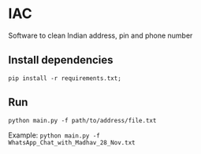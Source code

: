 # IAC

Software to clean Indian address, pin and phone number

## Install dependencies

```
pip install -r requirements.txt;
```

## Run

```
python main.py -f path/to/address/file.txt
```

Example: <code>python main.py -f WhatsApp_Chat_with_Madhav_28_Nov.txt</code>
